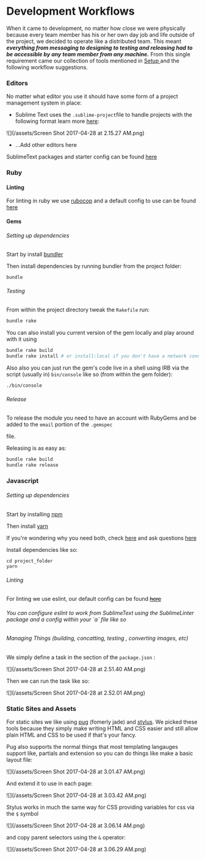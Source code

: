 # Development Workflows

When it came to development, no matter how close we were physically because every team member has his or her own day job and life outside of the project, we decided to operate like a distributed team. This meant _**everything from messaging to designing to testing and releasing had to be accessible by any team member from any machine.**_ From this single requirement came our collection of tools mentioned in [Setup ](/chapter1.md)and the following workflow suggestions.

### Editors

No matter what editor you use it should have some form of a project management system in place:

* Sublime Text uses the `.sublime-project`file to handle projects with the following format learn more [here](https://www.sublimetext.com/docs/3/projects.html):

![](/assets/Screen Shot 2017-04-28 at 2.15.27 AM.png)

* ...Add other editors here

SublimeText packages and starter config can be found [here](https://bitbucket.org/brwnrclse/dotty)

### Ruby

#### Linting

For linting in ruby we use [rubocop](http://rubocop.readthedocs.io/en/latest/) and a default config to use can be found [here](https://bitbucket.org/brwnrclse/dotty)

#### Gems

###### Setting up dependencies

Start by install [bundler](/bundler.io)

Then install dependencies by running bundler from the project folder:

```
bundle
```

###### Testing

From within the project directory tweak the `Rakefile` run:

```bash
bundle rake
```

You can also install you current version of the gem locally and play around with it using

```bash
bundle rake build
bundle rake install # or install:local if you don't have a network connection
```

Also also you can just run the gem's code live in a shell using IRB via the script \(usually in\) `bin/console` like so \(from within the gem folder\):

```
./bin/console
```

###### Release

To release the module you need to have an account with RubyGems and be added to the `email` portion of the `.gemspec`

file.

Releasing is as easy as:

```bash
bundle rake build
bundle rake release
```

### Javascript

###### Setting up dependencies

Start by installing [npm](https://docs.npmjs.com/getting-started/installing-node)

Then install [yarn](https://yarnpkg.com/en/)

If you're wondering why you need both, check [here](https://code.facebook.com/posts/1840075619545360) and ask questions [here](https://twitter.com/yarnpkg)

Install dependencies like so:

```
cd project_folder
yarn
```

###### Linting

For linting we use eslint, our default config can be found [~~here~~](https://gitlab.com/vaemoi/dotty)

###### You can configure eslint to work from SublimeText using the SublimeLinter package and a config within your \`a\`  file like so

###### Managing Things \(building, concatting, testing , converting images, etc\)

We simply define a task in the section of the `package.json` :

![](/assets/Screen Shot 2017-04-28 at 2.51.40 AM.png)

Then we can run the task like so:

![](/assets/Screen Shot 2017-04-28 at 2.52.01 AM.png)

### Static Sites and Assets

For static sites we like using [pug](https://pugjs.org/) \(fomerly jade\) and [stylus](http://stylus-lang.com). We picked these tools because they simply make writing HTML and CSS easier and still allow plain HTML and CSS to be used if that's your fancy.

Pug also supports the normal things that most templating langauges support like, partials and extension so you can do things like make a basic layout file:

![](/assets/Screen Shot 2017-04-28 at 3.01.47 AM.png)

And extend it to use in each page:

![](/assets/Screen Shot 2017-04-28 at 3.03.42 AM.png)

Stylus works in much the same way for CSS providing variables for css via the `$` symbol

![](/assets/Screen Shot 2017-04-28 at 3.06.14 AM.png)

and copy parent selectors using the `&` operator:

![](/assets/Screen Shot 2017-04-28 at 3.06.29 AM.png)

